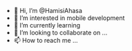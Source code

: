 - 👋 Hi, I’m @HamisiAhasa
- 👀 I’m interested in mobile development 
- 🌱 I’m currently learning 
- 💞️ I’m looking to collaborate on ...
- 📫 How to reach me ...

<!---
HamisiAhasa/HamisiAhasa is a ✨ special ✨ repository because its `README.md` (this file) appears on your GitHub profile.
You can click the Preview link to take a look at your changes.
--->

